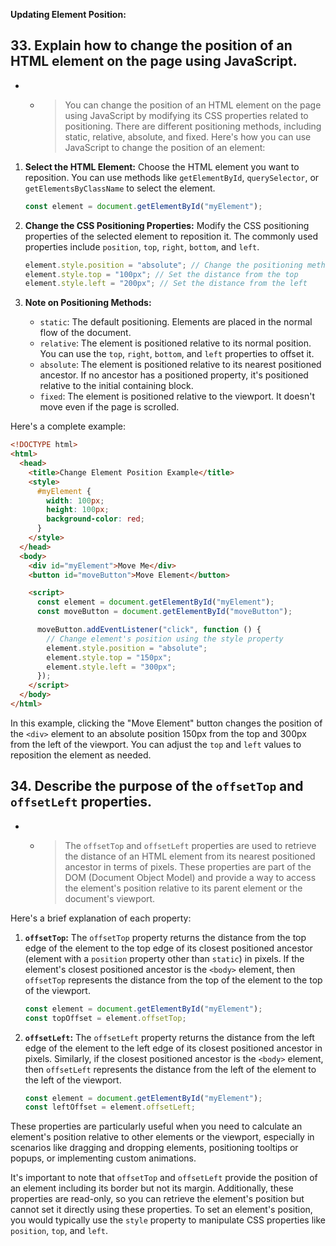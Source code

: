 **Updating Element Position:**

## 33. Explain how to change the position of an HTML element on the page using JavaScript.

- - > You can change the position of an HTML element on the page using JavaScript by modifying its CSS properties related to positioning. There are different positioning methods, including static, relative, absolute, and fixed. Here's how you can use JavaScript to change the position of an element:

1. **Select the HTML Element:**
   Choose the HTML element you want to reposition. You can use methods like `getElementById`, `querySelector`, or `getElementsByClassName` to select the element.

   ```javascript
   const element = document.getElementById("myElement");
   ```

2. **Change the CSS Positioning Properties:**
   Modify the CSS positioning properties of the selected element to reposition it. The commonly used properties include `position`, `top`, `right`, `bottom`, and `left`.

   ```javascript
   element.style.position = "absolute"; // Change the positioning method
   element.style.top = "100px"; // Set the distance from the top
   element.style.left = "200px"; // Set the distance from the left
   ```

3. **Note on Positioning Methods:**
   - `static`: The default positioning. Elements are placed in the normal flow of the document.
   - `relative`: The element is positioned relative to its normal position. You can use the `top`, `right`, `bottom`, and `left` properties to offset it.
   - `absolute`: The element is positioned relative to its nearest positioned ancestor. If no ancestor has a positioned property, it's positioned relative to the initial containing block.
   - `fixed`: The element is positioned relative to the viewport. It doesn't move even if the page is scrolled.

Here's a complete example:

```html
<!DOCTYPE html>
<html>
  <head>
    <title>Change Element Position Example</title>
    <style>
      #myElement {
        width: 100px;
        height: 100px;
        background-color: red;
      }
    </style>
  </head>
  <body>
    <div id="myElement">Move Me</div>
    <button id="moveButton">Move Element</button>

    <script>
      const element = document.getElementById("myElement");
      const moveButton = document.getElementById("moveButton");

      moveButton.addEventListener("click", function () {
        // Change element's position using the style property
        element.style.position = "absolute";
        element.style.top = "150px";
        element.style.left = "300px";
      });
    </script>
  </body>
</html>
```

In this example, clicking the "Move Element" button changes the position of the `<div>` element to an absolute position 150px from the top and 300px from the left of the viewport. You can adjust the `top` and `left` values to reposition the element as needed.

## 34. Describe the purpose of the `offsetTop` and `offsetLeft` properties.

- - > The `offsetTop` and `offsetLeft` properties are used to retrieve the distance of an HTML element from its nearest positioned ancestor in terms of pixels. These properties are part of the DOM (Document Object Model) and provide a way to access the element's position relative to its parent element or the document's viewport.

Here's a brief explanation of each property:

1. **`offsetTop`:**
   The `offsetTop` property returns the distance from the top edge of the element to the top edge of its closest positioned ancestor (element with a `position` property other than `static`) in pixels. If the element's closest positioned ancestor is the `<body>` element, then `offsetTop` represents the distance from the top of the element to the top of the viewport.

   ```javascript
   const element = document.getElementById("myElement");
   const topOffset = element.offsetTop;
   ```

2. **`offsetLeft`:**
   The `offsetLeft` property returns the distance from the left edge of the element to the left edge of its closest positioned ancestor in pixels. Similarly, if the closest positioned ancestor is the `<body>` element, then `offsetLeft` represents the distance from the left of the element to the left of the viewport.

   ```javascript
   const element = document.getElementById("myElement");
   const leftOffset = element.offsetLeft;
   ```

These properties are particularly useful when you need to calculate an element's position relative to other elements or the viewport, especially in scenarios like dragging and dropping elements, positioning tooltips or popups, or implementing custom animations.

It's important to note that `offsetTop` and `offsetLeft` provide the position of an element including its border but not its margin. Additionally, these properties are read-only, so you can retrieve the element's position but cannot set it directly using these properties. To set an element's position, you would typically use the `style` property to manipulate CSS properties like `position`, `top`, and `left`.
